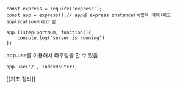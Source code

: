 ```
const express = require('express');
const app = express();// app은 express instance(독립적 객체)이고 application이라고 함

app.listen(portNum, function(){
	console.log("server is running")
})
```


app.use를 이용해서 라우팅을 할 수 있음
```
app.use('/', indexRouter);
```


[[기초 정리]]